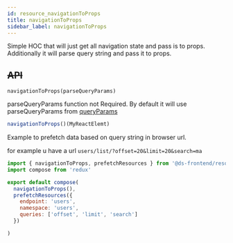 ```yaml
---
id: resource_navigationToProps
title: navigationToProps
sidebar_label: navigationToProps
---
```


Simple HOC that will just get all navigation state and pass is to props. Additionally it will parse query string and pass it to props.


## ~~API~~

```
navigationToProps(parseQueryParams)
```

parseQueryParams function not Required. By default it will use  parseQueryParams from [queryParams](/frontend-docs/docs/queryParams/queryParams_about)

```javascript
navigationToProps()(MyReactElemt)
```

Example to prefetch data based on query string in browser url.

for example u have a url `users/list/?offset=20&limit=20&search=ma`


```javascript
import { navigationToProps, prefetchResources } from '@ds-frontend/resource'
import compose from 'redux'

export default compose(
  navigationToProps(),
  prefetchResources({
    endpoint: 'users',
    namespace: 'users',
    queries: ['offset', 'limit', 'search']
  })

)
```